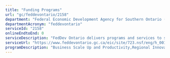```yaml
---
title: "Funding Programs"
url: "gc/feddevontario/2158"
department: "Federal Economic Development Agency for Southern Ontario (FedDev Ontario)"
departmentAcronym: "feddevontario"
serviceId: "2158"
onlineEndtoEnd: 0
serviceDescription: "FedDev Ontario delivers programs and services to support innovation and economic growth in southern Ontario. The Agency offers several grants and contributions programs to businesses and organizations to drive economic growth and job creation across the region."
serviceUrl: "https://www.feddevontario.gc.ca/eic/site/723.nsf/eng/h_00122.html?OpenDocument"
programDescription: "Business Scale Up and Productivity,Regional Innovation Ecosystem,Community Economic Development and Diversification"
---
```

